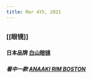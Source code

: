 ```yaml
---
title: Mar 4th, 2021
---
```


##
### [[眼镜]]
#### 日本品牌 [白山眼镜](http://hakusan-megane.co.jp/)
#####
##### 看中一款 [ANAAKI RIM BOSTON](http://hakusan-megane.co.jp/originalframes/conbination/anaaki-rim-boston/)
#####
